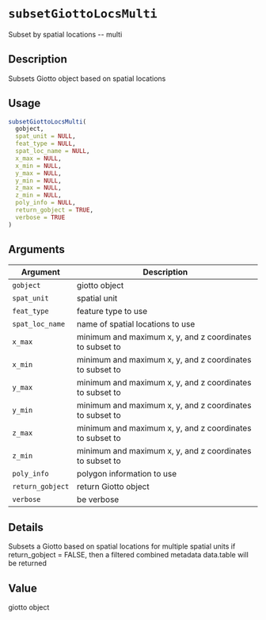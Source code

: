 # `subsetGiottoLocsMulti`

Subset by spatial locations -- multi


## Description

Subsets Giotto object based on spatial locations


## Usage

```r
subsetGiottoLocsMulti(
  gobject,
  spat_unit = NULL,
  feat_type = NULL,
  spat_loc_name = NULL,
  x_max = NULL,
  x_min = NULL,
  y_max = NULL,
  y_min = NULL,
  z_max = NULL,
  z_min = NULL,
  poly_info = NULL,
  return_gobject = TRUE,
  verbose = TRUE
)
```


## Arguments

Argument      |Description
------------- |----------------
`gobject`     |     giotto object
`spat_unit`     |     spatial unit
`feat_type`     |     feature type to use
`spat_loc_name`     |     name of spatial locations to use
`x_max`     |     minimum and maximum x, y, and z coordinates to subset to
`x_min`     |     minimum and maximum x, y, and z coordinates to subset to
`y_max`     |     minimum and maximum x, y, and z coordinates to subset to
`y_min`     |     minimum and maximum x, y, and z coordinates to subset to
`z_max`     |     minimum and maximum x, y, and z coordinates to subset to
`z_min`     |     minimum and maximum x, y, and z coordinates to subset to
`poly_info`     |     polygon information to use
`return_gobject`     |     return Giotto object
`verbose`     |     be verbose


## Details

Subsets a Giotto based on spatial locations for multiple spatial units
 if return_gobject = FALSE, then a filtered combined metadata data.table will be returned


## Value

giotto object


